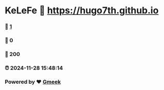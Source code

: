 # KeLeFe :link: https://hugo7th.github.io 
### :page_facing_up: [1](https://hugo7th.github.io/tag.html) 
### :speech_balloon: 0 
### :hibiscus: 200 
### :alarm_clock: 2024-11-28 15:48:14 
### Powered by :heart: [Gmeek](https://github.com/Meekdai/Gmeek)
